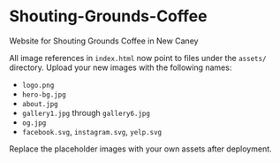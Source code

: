 # Shouting-Grounds-Coffee
Website for Shouting Grounds Coffee in New Caney

All image references in `index.html` now point to files under the `assets/` directory.
Upload your new images with the following names:

- `logo.png`
- `hero-bg.jpg`
- `about.jpg`
- `gallery1.jpg` through `gallery6.jpg`
- `og.jpg`
- `facebook.svg`, `instagram.svg`, `yelp.svg`

Replace the placeholder images with your own assets after deployment.
